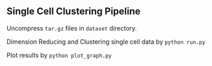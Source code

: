 ## Single Cell Clustering Pipeline

Uncompress `tar.gz` files in `dataset` directory.

Dimension Reducing and Clustering single cell data by `python run.py`

Plot results by `python plot_graph.py`



